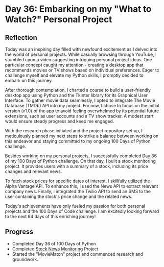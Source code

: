 # Day 36: Embarking on my "What to Watch?" Personal Project

## Reflection
  Today was an inspiring day filled with newfound excitement as I delved into the world of personal projects. While casually browsing through YouTube, I stumbled upon a video suggesting intriguing personal project ideas. One particular concept caught my attention - creating a desktop app that recommends movies or TV shows based on individual preferences. Eager to challenge myself and elevate my Python skills, I promptly decided to embark on this journey.

  After thorough contemplation, I charted a course to build a user-friendly desktop app using Python and the Tkinter library for its Graphical User Interface. To gather movie data seamlessly, I opted to integrate The Movie Database (TMDb) API into my project. For now, I chose to focus on the initial version (v1.0) of the app to avoid feeling overwhelmed by its potential future extensions, such as user accounts and a TV show tracker. A modest start would ensure steady progress and keep me engaged.

  With the research phase initiated and the project repository set up, I meticulously planned my next steps to strike a balance between working on this endeavor and staying committed to my ongoing 100 Days of Python challenge.

  Besides working on my personal projects, I successfully completed Day 36 of my 100 Days of Python challenge. On that day, I built a stock monitoring project. It provides users with a summary of a stock, including its price changes and relevant news.

  To fetch stock prices for specific dates of interest, I skillfully utilized the Alpha Vantage API. To enhance this, I used the News API to extract relevant company news. Finally, I integrated the Twilio API to send an SMS to the user containing the stock's price change and the related news.

  Today's achievements have only fueled my passion for both personal projects and the 100 Days of Code challenge. I am excitedly looking forward to the next 64 days of this enriching journey!

## Progress
  - Completed Day 36 of 100 Days of Python
  - Completed [Stock News Monitoring](https://github.com/johnivanpuayap/StockTradingNewsAlert) Project
  - Started the "MovieMatch" project and commenced research and groundwork.